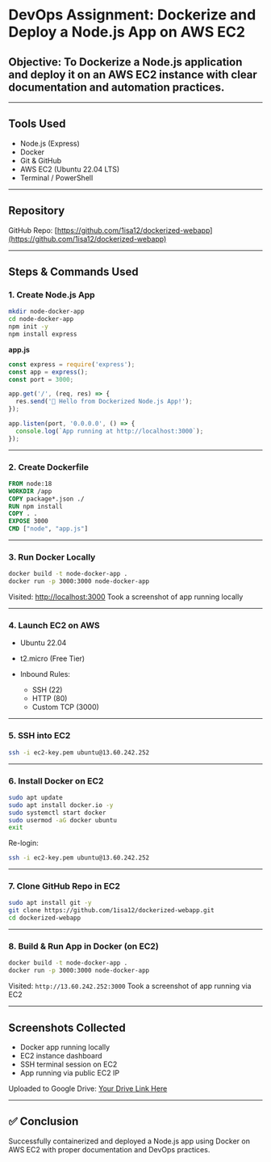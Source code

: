 # DevOps Assignment: Dockerize and Deploy a Node.js App on AWS EC2

## Objective: To Dockerize a Node.js application and deploy it on an AWS EC2 instance with clear documentation and automation practices.

---

## Tools Used

- Node.js (Express)
- Docker
- Git & GitHub
- AWS EC2 (Ubuntu 22.04 LTS)
- Terminal / PowerShell

---

## Repository

GitHub Repo: [https://github.com/1isa12/dockerized-webapp](https://github.com/1isa12/dockerized-webapp)

---

## Steps & Commands Used

### 1. Create Node.js App

```bash
mkdir node-docker-app
cd node-docker-app
npm init -y
npm install express
````

**app.js**

```javascript
const express = require('express');
const app = express();
const port = 3000;

app.get('/', (req, res) => {
  res.send('🎉 Hello from Dockerized Node.js App!');
});

app.listen(port, '0.0.0.0', () => {
  console.log(`App running at http://localhost:3000`);
});
```

---

### 2. Create Dockerfile

```Dockerfile
FROM node:18
WORKDIR /app
COPY package*.json ./
RUN npm install
COPY . .
EXPOSE 3000
CMD ["node", "app.js"]
```

---

### 3. Run Docker Locally

```bash
docker build -t node-docker-app .
docker run -p 3000:3000 node-docker-app
```

Visited: [http://localhost:3000](http://localhost:3000)
Took a screenshot of app running locally

---

### 4. Launch EC2 on AWS

* Ubuntu 22.04
* t2.micro (Free Tier)
* Inbound Rules:

  * SSH (22)
  * HTTP (80)
  * Custom TCP (3000)

---

### 5. SSH into EC2

```bash
ssh -i ec2-key.pem ubuntu@13.60.242.252
```

---

### 6. Install Docker on EC2

```bash
sudo apt update
sudo apt install docker.io -y
sudo systemctl start docker
sudo usermod -aG docker ubuntu
exit
```

Re-login:

```bash
ssh -i ec2-key.pem ubuntu@13.60.242.252
```

---

### 7. Clone GitHub Repo in EC2

```bash
sudo apt install git -y
git clone https://github.com/1isa12/dockerized-webapp.git
cd dockerized-webapp
```

---

### 8. Build & Run App in Docker (on EC2)

```bash
docker build -t node-docker-app .
docker run -p 3000:3000 node-docker-app
```

Visited: `http://13.60.242.252:3000`
Took a screenshot of app running via EC2

---

## Screenshots Collected

* Docker app running locally
* EC2 instance dashboard
* SSH terminal session on EC2
* App running via public EC2 IP

Uploaded to Google Drive: [Your Drive Link Here](#)

---

## ✅ Conclusion

Successfully containerized and deployed a Node.js app using Docker on AWS EC2 with proper documentation and DevOps practices.
